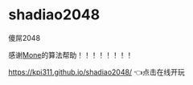 # shadiao2048
傻屌2048



感谢[Mone](https://github.com/Mone0712)的算法帮助！！！！！！！！


https://kpi311.github.io/shadiao2048/ 👈点击在线开玩
